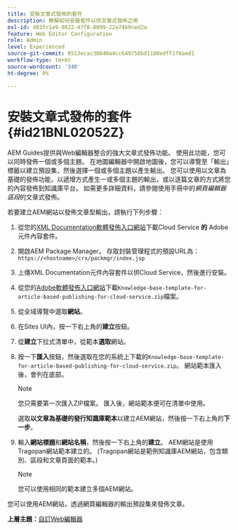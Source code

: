 ```yaml
---
title: 安裝文章式發佈的套件
description: 瞭解如何安裝套件以供文章式發佈之用
exl-id: d83fc1a9-0822-47f0-8099-22a74b9ced2a
feature: Web Editor Configuration
role: Admin
level: Experienced
source-git-commit: 0513ecac38840a4cc649758bd1180edff1f8aed1
workflow-type: tm+mt
source-wordcount: '348'
ht-degree: 0%

---
```


# 安裝文章式發佈的套件 {#id21BNL02052Z}

AEM Guides提供與Web編輯器整合的強大文章式發佈功能。 使用此功能，您可以同時發佈一個或多個主題。 在地圖編輯器中開啟地圖後，您可以導覽至「輸出」標籤以建立預設集，然後選擇一個或多個主題以產生輸出。 您可以使用以文章為基礎的發佈功能，以遞增方式產生一或多個主題的輸出，或以逐篇文章的方式將您的內容發佈到知識庫平台。 如需更多詳細資料，請參閱使用手冊中的&#x200B;*網頁編輯器區段*&#x200B;的文章式發佈。

若要建立AEM網站以發佈文章型輸出，請執行下列步驟：

1. 從您的[XML Documentation軟體發佈入口網站](https://experience.adobe.com/#/downloads/content/software-distribution/en/general.html)下載Cloud Service **的** Adobe元件內容套件。
1. 開啟AEM Package Manager。 存取封裝管理程式的預設URL為： `https://<hostname>/crx/packmgr/index.jsp`
1. 上傳XML Documentation元件內容套件以供Cloud Service，然後進行安裝。
1. 從您的[Adobe軟體發佈入口網站](https://experience.adobe.com/#/downloads/content/software-distribution/en/general.html)下載`Knowledge-base-template-for-article-based-publishing-for-cloud-service.zip`檔案。
1. 從全域導覽中選取&#x200B;**網站**。
1. 在Sites UI內，按一下右上角的&#x200B;**建立**&#x200B;按鈕。
1. 從&#x200B;**建立**&#x200B;下拉式清單中，從範本&#x200B;**選取**&#x200B;網站。
1. 按一下&#x200B;**匯入**&#x200B;按鈕，然後選取在您的系統上下載的`Knowledge-base-template-for-article-based-publishing-for-cloud-service.zip`。 網站範本匯入後，會列在底部。

   >[!NOTE]
   >
   > 您只需要第一次匯入ZIP檔案。 匯入後，網站範本便可在清單中使用。

   選取&#x200B;**以文章為基礎的發行知識庫範本**&#x200B;以建立AEM網站，然後按一下右上角的&#x200B;**下一步**。

1. 輸入&#x200B;**網站標題**&#x200B;和&#x200B;**網站名稱**，然後按一下右上角的&#x200B;**建立**。 AEM網站是使用Tragopan網站範本建立的。 \(Tragopan網站是範例知識庫AEM網站，包含類別、區段和文章頁面的範本。\)

   >[!NOTE]
   >
   > 您可以使用相同的範本建立多個AEM網站。


您可以使用AEM網站，透過網頁編輯器的輸出預設集來發佈文章。

**上層主題：**[&#x200B;自訂Web編輯器](conf-web-editor.md)
